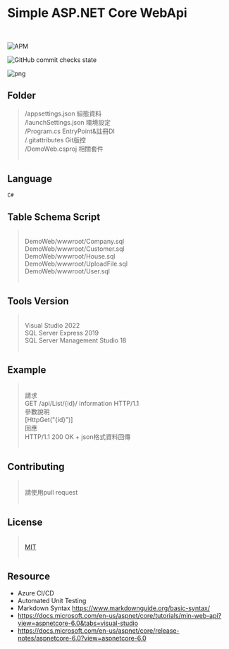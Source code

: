 # Simple ASP.NET Core WebApi
<br>

![APM](https://img.shields.io/apm/l/vim-mode?color=lightgrey&label=license&logo=.net&logoColor=lightgrey)

![GitHub commit checks state](https://img.shields.io/github/checks-status/YuChenMVC/DemoWeb/5b233a3e5b4225fd16b6d22f1fc2fa985bbf1126?color=ff69b4&label=DemoWeb&logo=github&logoColor=%23FC60A8&style=plastic)

![png](https://github.com/YuChenMVC/DemoWeb/blob/master/wwwroot/api.png)

## Folder
>/appsettings.json 組態資料<br>
>/launchSettings.json 環境設定<br>
>/Program.cs EntryPoint&註冊DI<br>
>/.gitattributes Git版控<br>
>/DemoWeb.csproj 相關套件<br><br>

## Language
```C#
C#
```

## Table Schema Script
><br>DemoWeb/wwwroot/Company.sql
><br>DemoWeb/wwwroot/Customer.sql
><br>DemoWeb/wwwroot/House.sql
><br>DemoWeb/wwwroot/UploadFile.sql
><br>DemoWeb/wwwroot/User.sql<br><br>

## Tools Version
><br>Visual Studio 2022<br>
>SQL Server Express 2019<br>
>SQL Server Management Studio 18<br><br>

## Example
><br>請求<br>
>GET /api/List/{id}/ information HTTP/1.1<br>
>參數說明<br>
>[HttpGet("{id}")]<br>
>回應<br>
>HTTP/1.1 200 OK + json格式資料回傳<br><br>

## Contributing
><br>請使用pull request<br><br>

## License
><br>[MIT](https://choosealicense.com/licenses/mit/)<br><br>

## Resource
- Azure CI/CD
- Automated Unit Testing
- Markdown Syntax <https://www.markdownguide.org/basic-syntax/>
- <https://docs.microsoft.com/en-us/aspnet/core/tutorials/min-web-api?view=aspnetcore-6.0&tabs=visual-studio>
- <https://docs.microsoft.com/en-us/aspnet/core/release-notes/aspnetcore-6.0?view=aspnetcore-6.0>

